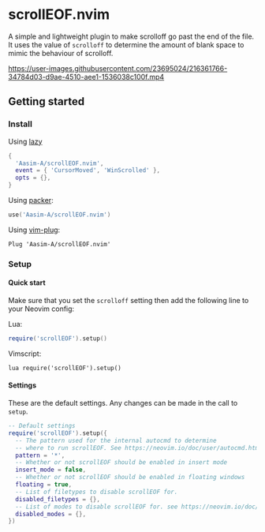 scrollEOF.nvim
==============
A simple and lightweight plugin to make scrolloff go past the end of the file. It uses the value of `scrolloff` to determine the amount of blank space to mimic the behaviour of scrolloff.

https://user-images.githubusercontent.com/23695024/216361766-34784d03-d9ae-4510-aee1-1536038c100f.mp4

Getting started
---------------
### Install

Using [lazy](https://github.com/folke/lazy.nvim)
```lua
{
  'Aasim-A/scrollEOF.nvim',
  event = { 'CursorMoved', 'WinScrolled' },
  opts = {},
}
```

Using [packer](https://github.com/wbthomason/packer.nvim):
```lua
use('Aasim-A/scrollEOF.nvim')
```

Using [vim-plug](https://github.com/junegunn/vim-plug):
```vim
Plug 'Aasim-A/scrollEOF.nvim'
```

### Setup
#### Quick start
Make sure that you set the `scrolloff` setting then add the following line to your Neovim config:

Lua:
```lua
require('scrollEOF').setup()
```
Vimscript:
```vim
lua require('scrollEOF').setup()
```
#### Settings
These are the default settings. Any changes can be made in the call to `setup`.
```lua
-- Default settings
require('scrollEOF').setup({
  -- The pattern used for the internal autocmd to determine
  -- where to run scrollEOF. See https://neovim.io/doc/user/autocmd.html#autocmd-pattern
  pattern = '*',
  -- Whether or not scrollEOF should be enabled in insert mode
  insert_mode = false,
  -- Whether or not scrollEOF should be enabled in floating windows
  floating = true,
  -- List of filetypes to disable scrollEOF for.
  disabled_filetypes = {},
  -- List of modes to disable scrollEOF for. see https://neovim.io/doc/user/builtin.html#mode()
  disabled_modes = {},
})
```
